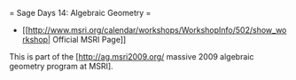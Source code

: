 = Sage Days 14: Algebraic Geometry =

 * [[http://www.msri.org/calendar/workshops/WorkshopInfo/502/show_workshop| Official MSRI Page]]

This is part of the [http://ag.msri2009.org/ massive 2009 algebraic geometry program at MSRI].
